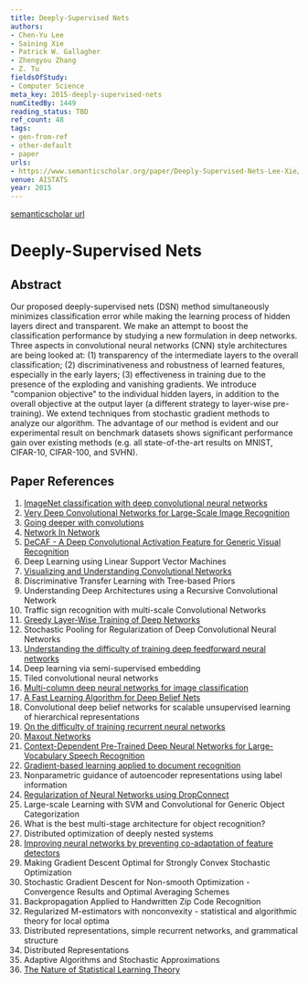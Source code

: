 ```yaml
---
title: Deeply-Supervised Nets
authors:
- Chen-Yu Lee
- Saining Xie
- Patrick W. Gallagher
- Zhengyou Zhang
- Z. Tu
fieldsOfStudy:
- Computer Science
meta_key: 2015-deeply-supervised-nets
numCitedBy: 1449
reading_status: TBD
ref_count: 48
tags:
- gen-from-ref
- other-default
- paper
urls:
- https://www.semanticscholar.org/paper/Deeply-Supervised-Nets-Lee-Xie/fb91db6aa4f710814f8aec28a7f3ecbc4e5ad4fd?sort=total-citations
venue: AISTATS
year: 2015
---
```


[semanticscholar url](https://www.semanticscholar.org/paper/Deeply-Supervised-Nets-Lee-Xie/fb91db6aa4f710814f8aec28a7f3ecbc4e5ad4fd?sort=total-citations)

# Deeply-Supervised Nets

## Abstract

Our proposed deeply-supervised nets (DSN) method simultaneously minimizes classification error while making the learning process of hidden layers direct and transparent. We make an attempt to boost the classification performance by studying a new formulation in deep networks. Three aspects in convolutional neural networks (CNN) style architectures are being looked at: (1) transparency of the intermediate layers to the overall classification; (2) discriminativeness and robustness of learned features, especially in the early layers; (3) effectiveness in training due to the presence of the exploding and vanishing gradients. We introduce "companion objective" to the individual hidden layers, in addition to the overall objective at the output layer (a different strategy to layer-wise pre-training). We extend techniques from stochastic gradient methods to analyze our algorithm. The advantage of our method is evident and our experimental result on benchmark datasets shows significant performance gain over existing methods (e.g. all state-of-the-art results on MNIST, CIFAR-10, CIFAR-100, and SVHN).

## Paper References

1. [ImageNet classification with deep convolutional neural networks](2012-alexnet.md)
2. [Very Deep Convolutional Networks for Large-Scale Image Recognition](2014-vggnet.md)
3. [Going deeper with convolutions](2015-going-deeper-with-convolutions)
4. [Network In Network](2014-network-in-network)
5. [DeCAF - A Deep Convolutional Activation Feature for Generic Visual Recognition](2014-decaf-a-deep-convolutional-activation-feature-for-generic-visual-recognition)
6. Deep Learning using Linear Support Vector Machines
7. [Visualizing and Understanding Convolutional Networks](2014-visualizing-and-understanding-convolutional-networks)
8. Discriminative Transfer Learning with Tree-based Priors
9. Understanding Deep Architectures using a Recursive Convolutional Network
10. Traffic sign recognition with multi-scale Convolutional Networks
11. [Greedy Layer-Wise Training of Deep Networks](2006-greedy-layer-wise-training-of-deep-networks)
12. Stochastic Pooling for Regularization of Deep Convolutional Neural Networks
13. [Understanding the difficulty of training deep feedforward neural networks](2010-understanding-the-difficulty-of-training-deep-feedforward-neural-networks)
14. Deep learning via semi-supervised embedding
15. Tiled convolutional neural networks
16. [Multi-column deep neural networks for image classification](2012-multi-column-deep-neural-networks-for-image-classification)
17. [A Fast Learning Algorithm for Deep Belief Nets](2006-a-fast-learning-algorithm-for-deep-belief-nets)
18. Convolutional deep belief networks for scalable unsupervised learning of hierarchical representations
19. [On the difficulty of training recurrent neural networks](2013-on-the-difficulty-of-training-recurrent-neural-networks)
20. [Maxout Networks](2013-maxout-networks)
21. [Context-Dependent Pre-Trained Deep Neural Networks for Large-Vocabulary Speech Recognition](2012-context-dependent-pre-trained-deep-neural-networks-for-large-vocabulary-speech-recognition)
22. [Gradient-based learning applied to document recognition](1998-lenet5.md)
23. Nonparametric guidance of autoencoder representations using label information
24. [Regularization of Neural Networks using DropConnect](2013-regularization-of-neural-networks-using-dropconnect)
25. Large-scale Learning with SVM and Convolutional for Generic Object Categorization
26. What is the best multi-stage architecture for object recognition?
27. Distributed optimization of deeply nested systems
28. [Improving neural networks by preventing co-adaptation of feature detectors](2012-improving-neural-networks-by-preventing-co-adaptation-of-feature-detectors)
29. Making Gradient Descent Optimal for Strongly Convex Stochastic Optimization
30. Stochastic Gradient Descent for Non-smooth Optimization - Convergence Results and Optimal Averaging Schemes
31. Backpropagation Applied to Handwritten Zip Code Recognition
32. Regularized M-estimators with nonconvexity - statistical and algorithmic theory for local optima
33. Distributed representations, simple recurrent networks, and grammatical structure
34. Distributed Representations
35. Adaptive Algorithms and Stochastic Approximations
36. [The Nature of Statistical Learning Theory](2000-the-nature-of-statistical-learning-theory)
